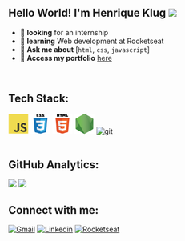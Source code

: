 

## Hello World! I'm Henrique Klug <img src="https://raw.githubusercontent.com/kaueMarques/kaueMarques/master/hi.gif" width="30px">

- 🔭 **looking** for an internship
- 🚀 **learning** Web development at Rocketseat 
- 💬 **Ask me about** [```html```, ```css```, ```javascript```]
- 🔗 **Access my portfolio** <a href="https://hklug001.github.io/Portfolio/" target="_blank">here</a>

<br>

## Tech Stack:

<div display="flex">
    <img src="https://raw.githubusercontent.com/devicons/devicon/master/icons/javascript/javascript-original.svg" alt="javascript" width="40" height="40"/>
    <img src="https://raw.githubusercontent.com/devicons/devicon/master/icons/css3/css3-original-wordmark.svg" alt="css3" width="40" height="40"/>
    <img src="https://raw.githubusercontent.com/devicons/devicon/master/icons/html5/html5-original-wordmark.svg" alt="html5" width="40" height="40"/>
    <img src="https://raw.githubusercontent.com/github/explore/80688e429a7d4ef2fca1e82350fe8e3517d3494d/topics/nodejs/nodejs.png" width="40" height="40"/>
    <img src="https://www.vectorlogo.zone/logos/git-scm/git-scm-icon.svg" alt="git" width="40" height="40"/>
</div>

<br>

## GitHub Analytics:

<div display="flex">
    <img src="https://github-readme-stats.vercel.app/api?username=Hklug001&theme=tokyonight" width="50%">
    <img src="https://github-readme-stats.vercel.app/api/top-langs/?username=Hklug001&layout=compact&theme=tokyonight" width="45%">
</div>

## Connect with me: 
[![Gmail](https://img.shields.io/badge/Gmail-henriqueklug%40gmail.com-critical)](mailto:henriqueklug@gmail.com) 
[![Linkedin](https://img.shields.io/badge/My%20profile-Linkedin-informational)](https://www.linkedin.com/in/henrique-klug)
[![Rocketseat](https://img.shields.io/badge/My%20profile-Rocketseat-blueviolet)](https://app.rocketseat.com.br/me/henrique-klug-09107)

